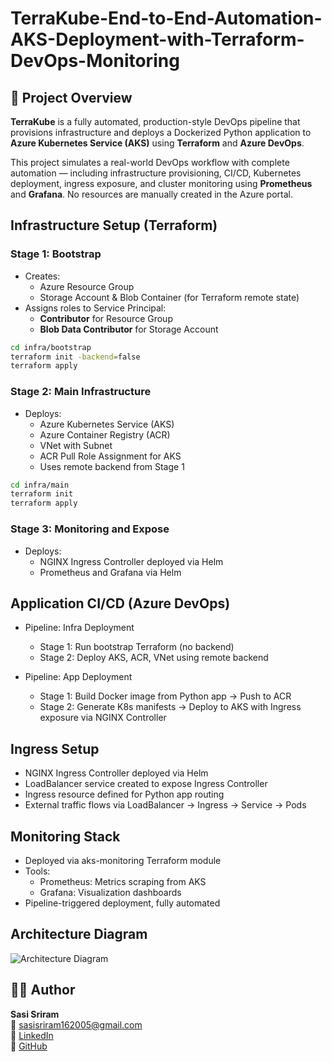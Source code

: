 # TerraKube-End-to-End-Automation-AKS-Deployment-with-Terraform-DevOps-Monitoring
## 📌 Project Overview

**TerraKube** is a fully automated, production-style DevOps pipeline that provisions infrastructure and deploys a Dockerized Python application to **Azure Kubernetes Service (AKS)** using **Terraform** and **Azure DevOps**.

This project simulates a real-world DevOps workflow with complete automation — including infrastructure provisioning, CI/CD, Kubernetes deployment, ingress exposure, and cluster monitoring using **Prometheus** and **Grafana**. No resources are manually created in the Azure portal.

##  Infrastructure Setup (Terraform)

###  Stage 1: Bootstrap
- Creates:
  - Azure Resource Group
  - Storage Account & Blob Container (for Terraform remote state)
- Assigns roles to Service Principal:
  - **Contributor** for Resource Group
  - **Blob Data Contributor** for Storage Account

```bash
cd infra/bootstrap
terraform init -backend=false
terraform apply
```

### Stage 2: Main Infrastructure
- Deploys:
  - Azure Kubernetes Service (AKS)
  - Azure Container Registry (ACR)
  - VNet with Subnet
  - ACR Pull Role Assignment for AKS
  - Uses remote backend from Stage 1

```bash
cd infra/main
terraform init
terraform apply
```
###  Stage 3: Monitoring and Expose 
- Deploys:
  - NGINX Ingress Controller deployed via Helm
  - Prometheus and Grafana via Helm

##  Application CI/CD (Azure DevOps)
- Pipeline: Infra Deployment
   - Stage 1: Run bootstrap Terraform (no backend)
   - Stage 2: Deploy AKS, ACR, VNet using remote backend

- Pipeline: App Deployment
  - Stage 1: Build Docker image from Python app → Push to ACR
  - Stage 2: Generate K8s manifests → Deploy to AKS with Ingress exposure via NGINX Controller
 
## Ingress Setup
   - NGINX Ingress Controller deployed via Helm
   - LoadBalancer service created to expose Ingress Controller
   - Ingress resource defined for Python app routing
   - External traffic flows via LoadBalancer → Ingress → Service → Pods

## Monitoring Stack
   - Deployed via aks-monitoring Terraform module
   - Tools:
     - Prometheus: Metrics scraping from AKS
     - Grafana: Visualization dashboards
  - Pipeline-triggered deployment, fully automated

## Architecture Diagram

![Architecture Diagram](https://github.com/user-attachments/assets/69f58226-d4b2-4581-8123-fa0ab39fa033)

## 🙋‍♂️ Author

**Sasi Sriram**  
📧 [sasisriram162005@gmail.com](mailto:sasisriram162005@gmail.com)  
🔗 [LinkedIn](https://www.linkedin.com/in/sasisriram)  
🔗 [GitHub](https://github.com/sriram2200)

